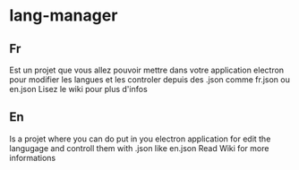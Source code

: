 # lang-manager
## Fr
Est un projet que vous allez pouvoir mettre dans votre application electron pour modifier les langues et les controler depuis des .json comme fr.json ou en.json
Lisez le wiki pour plus d'infos

## En
Is a projet where you can do put in you electron application for edit the langugage and controll them with .json like en.json
Read Wiki for more informations